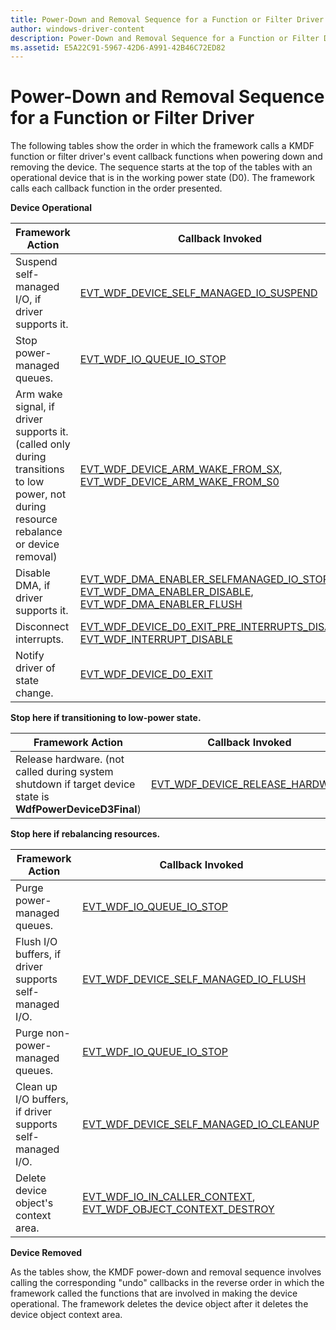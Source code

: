 ```yaml
---
title: Power-Down and Removal Sequence for a Function or Filter Driver
author: windows-driver-content
description: Power-Down and Removal Sequence for a Function or Filter Driver
ms.assetid: E5A22C91-5967-42D6-A991-42B46C72ED82
---
```


# Power-Down and Removal Sequence for a Function or Filter Driver

The following tables show the order in which the framework calls a KMDF function or filter driver's event callback functions when powering down and removing the device. The sequence starts at the top of the tables with an operational device that is in the working power state (D0).  The framework calls each callback function in the order presented.

**Device Operational**

| Framework Action | Callback Invoked |
|---|---|
| Suspend self-managed I/O, if driver supports it. | [EVT_WDF_DEVICE_SELF_MANAGED_IO_SUSPEND](http://msdn.microsoft.com/library/windows/hardware/ff540907) |
| Stop power-managed queues. | [EVT_WDF_IO_QUEUE_IO_STOP](http://msdn.microsoft.com/library/windows/hardware/ff541788) |
| Arm wake signal, if driver supports it. (called only during transitions to low power, not during resource rebalance or device removal) | [EVT_WDF_DEVICE_ARM_WAKE_FROM_SX](http://msdn.microsoft.com/library/windows/hardware/ff540844), [EVT_WDF_DEVICE_ARM_WAKE_FROM_S0](http://msdn.microsoft.com/library/windows/hardware/ff540843) |
| Disable DMA, if driver supports it. | [EVT_WDF_DMA_ENABLER_SELFMANAGED_IO_STOP](http://msdn.microsoft.com/library/windows/hardware/ff541677), [EVT_WDF_DMA_ENABLER_DISABLE](http://msdn.microsoft.com/library/windows/hardware/ff540927), [EVT_WDF_DMA_ENABLER_FLUSH](http://msdn.microsoft.com/library/windows/hardware/ff541655) |
| Disconnect interrupts. |[EVT_WDF_DEVICE_D0_EXIT_PRE_INTERRUPTS_DISABLED](http://msdn.microsoft.com/library/windows/hardware/ff540856), [EVT_WDF_INTERRUPT_DISABLE](http://msdn.microsoft.com/library/windows/hardware/ff541714) |
| Notify driver of state change. |[EVT_WDF_DEVICE_D0_EXIT](http://msdn.microsoft.com/library/windows/hardware/ff540855)|

**Stop here if transitioning to low-power state.**

| Framework Action | Callback Invoked |
|---|---|
| Release hardware. (not called during system shutdown if target device state is **WdfPowerDeviceD3Final**)|[EVT_WDF_DEVICE_RELEASE_HARDWARE](http://msdn.microsoft.com/library/windows/hardware/ff540890)|

**Stop here if rebalancing resources.**

| Framework Action | Callback Invoked |
|---|---|
| Purge power-managed queues. | [EVT_WDF_IO_QUEUE_IO_STOP](http://msdn.microsoft.com/library/windows/hardware/ff541788) |
| Flush I/O buffers, if driver supports self-managed I/O. |[EVT_WDF_DEVICE_SELF_MANAGED_IO_FLUSH](http://msdn.microsoft.com/library/windows/hardware/ff540901)|
| Purge non-power-managed queues. |[EVT_WDF_IO_QUEUE_IO_STOP](http://msdn.microsoft.com/library/windows/hardware/ff541788)|
| Clean up I/O buffers, if driver supports self-managed I/O. |[EVT_WDF_DEVICE_SELF_MANAGED_IO_CLEANUP](http://msdn.microsoft.com/library/windows/hardware/ff540898)|
| Delete device object's context area. |[EVT_WDF_IO_IN_CALLER_CONTEXT](https://msdn.microsoft.com/library/windows/hardware/ff541764), [EVT_WDF_OBJECT_CONTEXT_DESTROY](https://msdn.microsoft.com/library/windows/hardware/ff540841) |

**Device Removed**

As the tables show, the KMDF power-down and removal sequence involves calling the corresponding "undo" callbacks in the reverse order in which the framework called the functions that are involved in making the device operational. The framework deletes the device object after it deletes the device object context area.

 

 





